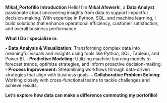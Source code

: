   **Mikal_Portofilio**
**Introduction**
Hello! I’m **Mikal Afewerk**i, a **Data Analyst** passionate about uncovering insights from data to support impactful decision-making. With expertise in Python, SQL, and machine learning, I build solutions that enhance operational efficiency, customer satisfaction, and overall business performance.

**What I Do**
**I specialize in:**

**- Data Analysis & Visualization:** Transforming complex data into meaningful visuals and insights using tools like Python, SQL, Tableau, and Power BI.
**- Predictive Modeling:** Utilizing machine learning models to forecast trends, optimize strategies, and inform proactive decision-making.
**- Process Improvement:** Streamlining workflows through data-driven strategies that align with business goals.
**- Collaborative Problem Solving:** Working closely with cross-functional teams to tackle challenges and achieve results.

**Let’s explore how data can make a difference commuting my portofilio!**
